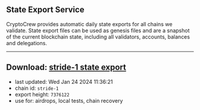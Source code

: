 ## State Export Service
CryptoCrew provides automatic daily state exports for all chains we validate. State export files can be used as genesis files and are a snapshot of the current blockchain state, including all validators, accounts, balances and delegations.

---
**Download: [stride-1 state export](https://dl.ccvalidators.com/SERVICE/stride/stride-1_export_7376122.json)**
---

- last updated: Wed Jan 24 2024 11:36:21
- chain id: `stride-1`
- export height: `7376122`
- use for: airdrops, local tests, chain recovery
